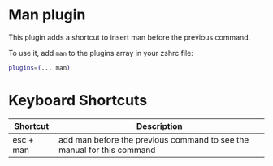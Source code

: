 # Man plugin

This plugin adds a shortcut to insert man before the previous command.

To use it, add `man` to the plugins array in your zshrc file:

```zsh
plugins=(... man)
```
# Keyboard Shortcuts
| Shortcut                          | Description                                                            |
|-----------------------------------|------------------------------------------------------------------------|
| <kpd>esc</kpd> + man              | add man before the previous command to see the manual for this command |
